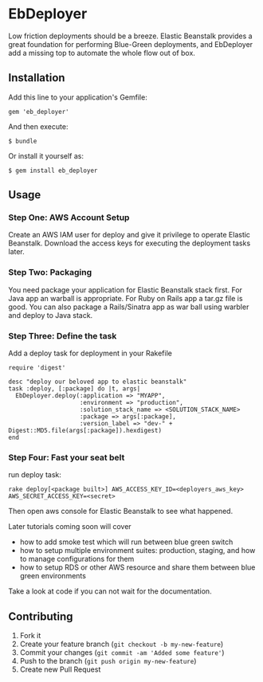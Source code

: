 # EbDeployer

Low friction deployments should be a breeze. Elastic Beanstalk provides a great foundation for performing Blue-Green deployments, and EbDeployer add a missing top to automate the whole flow out of box.


## Installation

Add this line to your application's Gemfile:

    gem 'eb_deployer'

And then execute:

    $ bundle

Or install it yourself as:

    $ gem install eb_deployer

## Usage

### Step One: AWS Account Setup

Create an AWS IAM user for deploy and give it privilege to operate Elastic Beanstalk. Download the access keys for executing the deployment tasks later.

### Step Two: Packaging

You need package your application for Elastic Beanstalk stack first. For Java app an warball is appropriate. For Ruby on Rails app a tar.gz file is good. You can also package a Rails/Sinatra app as war ball using warbler and deploy to Java stack.


### Step Three: Define the task
Add a deploy task for deployment in your Rakefile

    require 'digest'

    desc "deploy our beloved app to elastic beanstalk"
    task :deploy, [:package] do |t, args|
      EbDeployer.deploy(:application => "MYAPP",
                        :environment => "production",
                        :solution_stack_name => <SOLUTION_STACK_NAME>
                        :package => args[:package],
                        :version_label => "dev-" + Digest::MD5.file(args[:package]).hexdigest)
    end

### Step Four: Fast your seat belt
run deploy task:

    rake deploy[<package built>] AWS_ACCESS_KEY_ID=<deployers_aws_key> AWS_SECRET_ACCESS_KEY=<secret>
Then open aws console for Elastic Beanstalk to see what happened.

Later tutorials coming soon will cover
* how to add smoke test which will run between blue green switch
* how to setup multiple environment suites: production, staging, and how to manage configurations for them
* how to setup RDS or other AWS resource and share them between blue green environments

Take a look at code if you can not wait for the documentation.


## Contributing

1. Fork it
2. Create your feature branch (`git checkout -b my-new-feature`)
3. Commit your changes (`git commit -am 'Added some feature'`)
4. Push to the branch (`git push origin my-new-feature`)
5. Create new Pull Request
